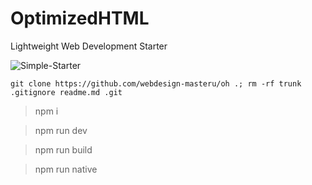 # OptimizedHTML
Lightweight Web Development Starter

![Simple-Starter](https://raw.githubusercontent.com/webdesign-masteru/oh/master/dist/img/preview.jpg)
```
git clone https://github.com/webdesign-masteru/oh .; rm -rf trunk .gitignore readme.md .git
```

> npm i

> npm run dev

> npm run build

> npm run native
